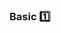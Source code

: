 <div id="title">

### Basic :one:

</div>

<div id="body">

<include src="useDefaultBranch/embed-inParent.md" boilerplate />
<include src="dontRecycleVarsOrParams/embed-inParent.md" boilerplate />
<include src="avoidEmptyCatchBlocks/embed-inParent.md" boilerplate />
<include src="deleteDeadCode/embed-inParent.md" boilerplate />

</div>

<div id="extras">

<include src="exercises.md" />

</div>